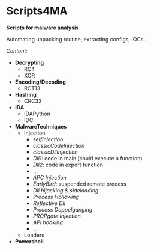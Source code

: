 # Scripts4MA
**Scripts for malware analysis**

Automating unpacking routine, extracting configs, IOCs...

_Content:_

- **Decrypting**
    - RC4
    - XOR
- **Encoding/Decoding**
    - ROT13
- **Hashing**
    - CRC32
- **IDA**
    - IDAPython
    - IDC
- **MalwareTechniques**
    - Injection
        - *selfInjection*
        - *classicCodeInjection*
        - *classicDllInjection*
        - *Dll1*: code in main (could execute a function)
        - *Dll2*: code in export function
        - ...
        - *APC Injection*
        - *EarlyBird*: suspended remote process
        - *Dll hijacking & sideloading*
        - *Process Hollowing*
        - *Reflective Dll*
        - *Process Doppelganging*
        - *PROPgate Injection*
        - *API hooking*
        - ...
    - Loaders
- **Powershell**
